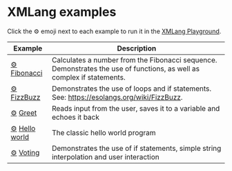 # XMLang examples

Click the ⚙️ emoji next to each example to run it in the [XMLang Playground](https://xmlang.ggorg.xyz/).

| Example | Description |
| ------- | ----------- |
| [⚙](https://xmlang.ggorg.xyz/?owner=GGORG0&repo=xmlang&branch=master&file=examples/fibonacci.xml) [Fibonacci](./fibonacci.xml) | Calculates a number from the Fibonacci sequence. Demonstrates the use of functions, as well as complex if statements.  |
| [⚙](https://xmlang.ggorg.xyz/?owner=GGORG0&repo=xmlang&branch=master&file=examples/fizzbuzz.xml) [FizzBuzz](./fizzbuzz.xml) | Demonstrates the use of loops and if statements. See: <https://esolangs.org/wiki/FizzBuzz>.  |
| [⚙](https://xmlang.ggorg.xyz/?owner=GGORG0&repo=xmlang&branch=master&file=examples/greet.xml) [Greet](./greet.xml) | Reads input from the user, saves it to a variable and echoes it back |
| [⚙](https://xmlang.ggorg.xyz/?owner=GGORG0&repo=xmlang&branch=master&file=examples/hello.xml) [Hello world](./hello.xml) | The classic hello world program |
| [⚙](https://xmlang.ggorg.xyz/?owner=GGORG0&repo=xmlang&branch=master&file=examples/voting.xml) [Voting](./voting.xml) | Demonstrates the use of if statements, simple string interpolation and user interaction |
